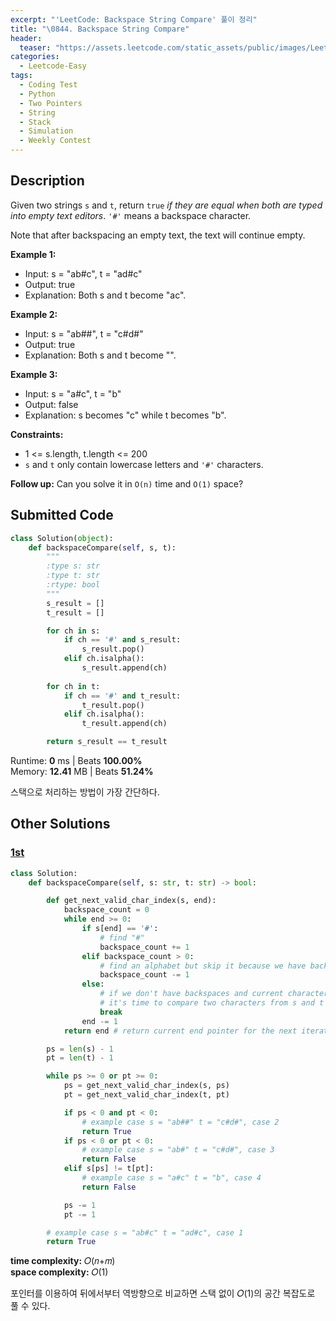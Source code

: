 ```yaml
---
excerpt: "'LeetCode: Backspace String Compare' 풀이 정리"
title: "\0844. Backspace String Compare"
header:
  teaser: "https://assets.leetcode.com/static_assets/public/images/LeetCode_Sharing.png"
categories:
  - Leetcode-Easy
tags:
  - Coding Test
  - Python
  - Two Pointers
  - String
  - Stack
  - Simulation
  - Weekly Contest
---
```


## <i class="fa-solid fa-file-lines"></i> Description

Given two strings `s` and `t`, return `true` *if they are equal when both are typed into empty text editors*. `'#'` means a backspace character.

Note that after backspacing an empty text, the text will continue empty.

**Example 1:**

- Input: s = "ab#c", t = "ad#c"
- Output: true
- Explanation: Both s and t become "ac".

**Example 2:**

- Input: s = "ab##", t = "c#d#"
- Output: true
- Explanation: Both s and t become "".

**Example 3:**

- Input: s = "a#c", t = "b"
- Output: false
- Explanation: s becomes "c" while t becomes "b".

**Constraints:**

- 1 <= s.length, t.length <= 200
- `s` and `t` only contain lowercase letters and `'#'` characters.

**Follow up:** Can you solve it in `O(n)` time and `O(1)` space?

## <i class="fa-solid fa-cloud-arrow-up"></i> Submitted Code

```python
class Solution(object):
    def backspaceCompare(self, s, t):
        """
        :type s: str
        :type t: str
        :rtype: bool
        """
        s_result = []
        t_result = []

        for ch in s:
            if ch == '#' and s_result:
                s_result.pop()
            elif ch.isalpha():
                s_result.append(ch)
        
        for ch in t:
            if ch == '#' and t_result:
                t_result.pop()
            elif ch.isalpha():
                t_result.append(ch)

        return s_result == t_result
```
<i class="fa-solid fa-clock"></i> Runtime: **0** ms \| Beats **100.00%**    
<i class="fa-solid fa-memory"></i> Memory: **12.41** MB \| Beats **51.24%**

스택으로 처리하는 방법이 가장 간단하다.

## <i class="fa-solid fa-flask"></i> Other Solutions

### <a href="https://leetcode.com/problems/backspace-string-compare/solutions/6280021/video-give-me-10-minutes-how-we-think-ab-fq2w/" target="_blank">1st</a>

```python
class Solution:
    def backspaceCompare(self, s: str, t: str) -> bool:

        def get_next_valid_char_index(s, end):
            backspace_count = 0
            while end >= 0:
                if s[end] == '#':
                    # find "#"
                    backspace_count += 1
                elif backspace_count > 0:
                    # find an alphabet but skip it because we have backspaces
                    backspace_count -= 1
                else:
                    # if we don't have backspaces and current character is alphabet
                    # it's time to compare two characters from s and t
                    break
                end -= 1
            return end # return current end pointer for the next iteration.

        ps = len(s) - 1
        pt = len(t) - 1

        while ps >= 0 or pt >= 0:
            ps = get_next_valid_char_index(s, ps)
            pt = get_next_valid_char_index(t, pt)

            if ps < 0 and pt < 0:
                # example case s = "ab##" t = "c#d#", case 2                
                return True
            if ps < 0 or pt < 0:
                # example case s = "ab#" t = "c#d#", case 3
                return False
            elif s[ps] != t[pt]:
                # example case s = "a#c" t = "b", case 4
                return False

            ps -= 1
            pt -= 1

        # example case s = "ab#c" t = "ad#c", case 1
        return True
```
<i class="fa-solid fa-clock"></i> **time complexity:** 𝑂(𝑛+𝑚)     
<i class="fa-solid fa-memory"></i> **space complexity:** 𝑂(1)           

포인터를 이용하여 뒤에서부터 역방향으로 비교하면 스택 없이 𝑂(1)의 공간 복잡도로 풀 수 있다.
